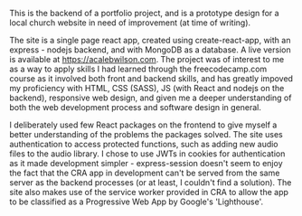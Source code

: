 This is the backend of a portfolio project, and is a prototype design for a local church website in need of improvement (at time of writing).

The site is a single page react app, created using create-react-app, with an express - nodejs backend, and with MongoDB as a database. A live version is available at https://acalebwilson.com. The project was of interest to me as a way to apply skills I had learned through the freecodecamp.com course as it involved both front and backend skills, and has greatly impoved my proficiency with HTML, CSS (SASS), JS (with React and nodejs on the backend), responsive web design, and given me a deeper understanding of both the web development process and software design in general.

I deliberately used few React packages on the frontend to give myself a better understanding of the problems the packages solved. The site uses authentication to access protected functions, such as adding new audio files to the audio library. I chose to use JWTs in cookies for authentication as it made development simpler - express-session doesn't seem to enjoy the fact that the CRA app in development can't be served from the same server as the backend processes (or at least, I couldn't find a solution). The site also makes use of the service worker provided in CRA to allow the app to be classified as a Progressive Web App by Google's 'Lighthouse'.
